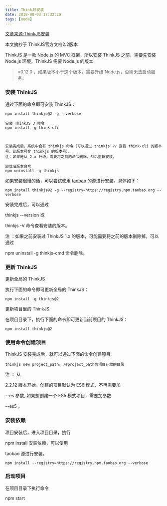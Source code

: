 ```yaml
---
title: ThinkJS安装
date: 2018-08-03 17:32:20
tags: [node]
---
```

[文章来源:ThinkJS安装](http://blog.csdn.net/u011229848/article/details/81391601)


本文摘抄于 ThinkJS官方文档2.2版本

ThinkJS 是一款 Node.js 的 MVC 框架，所以安装 ThinkJS 之前，需要先安装 Node.js 环境。ThinkJS 需要 Node.js 的版本

>=0.12.0
，如果版本小于这个版本，需要升级 Node.js，否则无法启动服务。

### 安装 ThinkJS

通过下面的命令即可安装 ThinkJS：
```
npm install thinkjs@2 -g --verbose
```
```
安装 ThinkJS 3 命令
npm install -g think-cli

 

安装完成后，系统中会有 thinkjs 命令（可以通过 thinkjs -v 查看 think-cli 的版本号，此版本号非 thinkjs 的版本号）。 
注：如果是从 2.x 升级，需要将之前的命令删除，然后重新安装。

卸载旧版本命令
npm uninstall -g thinkjs
```
如果安装很慢的话，可以尝试使用 [taobao](http://npm.taobao.org/) 的源进行安装。具体如下：
```
npm install thinkjs@2 -g --registry=https://registry.npm.taobao.org --verbose
```

安装完成后，可以通过

thinkjs --version
或

thinkjs -V
命令查看安装的版本。

注
：如果之前安装过 ThinkJS 1.x 的版本，可能需要将之前的版本删除掉，可以通过

npm uninstall -g thinkjs-cmd
命令删除。

### 更新 ThinkJS

更新全局的 ThinkJS

执行下面的命令即可更新全局的 ThinkJS：
```
npm install -g thinkjs@2
```
更新项目里的 ThinkJS

在项目目录下，执行下面的命令即可更新当前项目的 ThinkJS：
```
npm install thinkjs@2
```
### 使用命令创建项目

ThinkJS 安装完成后，就可以通过下面的命令创建项目:
```
thinkjs new project_path; /#project_path为项目存放的目录
```
注
： 从

2.2.12
版本开始，创建的项目默认为 ES6 模式，不再需要加

--es
参数, 如果想创建一个 ES5 模式项目，需要加参数

--es5
。

### 安装依赖

项目安装后，进入项目目录，执行

npm install
安装依赖，可以使用

taobao
源进行安装。
```
npm install --registry=https://registry.npm.taobao.org --verbose
```
### 启动项目

在项目目录下执行命令

npm start